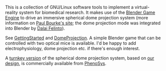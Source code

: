 This is a collection of GNU/Linux software tools to implement a virtual-reality system for biomedical research. It makes use of the [Blender Game Engine](http://www.blender.org) to drive an immersive spherical dome projection system (more information on [Paul Bourke's site](http://paulbourke.net/dome/); the dome projection mode was integrated into Blender by [Dalai Felinto](http://www.dalaifelinto.com/)).

See [GettingStarted](https://code.google.com/p/gnoom/wiki/GettingStarted) and [DomeProjection](https://code.google.com/p/gnoom/wiki/DomeProjection). A simple Blender game that can be controlled with two optical mice is available. I'd be happy to add electrophysiology, dome projection etc. if there's enough interest.

A [turnkey version](http://www.phenosys.com/images/pdf/PhenoSys_Flyer_JetBall.pdf) of the spherical dome projection system, based on [our design](https://www.ncbi.nlm.nih.gov/pubmed/23396102), is commercially available from [PhenoSys](http://www.phenosys.com/index.php/en/products/virtual-reality).